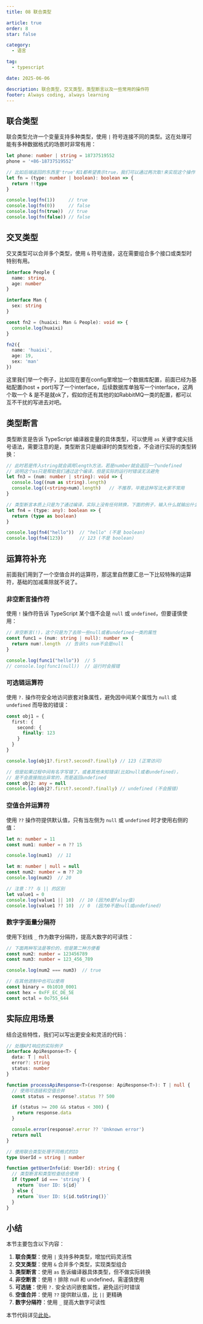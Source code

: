 ```yaml
---
title: 08 联合类型

article: true
order: 8
star: false

category:
  - 语言

tag:
  - typescript

date: 2025-06-06

description: 联合类型，交叉类型，类型断言以及一些常用的操作符
footer: Always coding, always learning
---
```


<!-- more -->

## 联合类型

联合类型允许一个变量支持多种类型，使用 `|` 符号连接不同的类型。这在处理可能有多种数据格式的场景时非常有用：

```typescript
let phone: number | string = 18737519552
phone = '+86-18737519552'

// 比如后端返回的东西里'true'和1都希望表示true，我们可以通过两次取!来实现这个操作
let fn = (type: number | boolean): boolean => {
  return !!type
}

console.log(fn(1))     // true
console.log(fn(0))     // false
console.log(fn(true))  // true
console.log(fn(false)) // false
```

## 交叉类型

交叉类型可以合并多个类型，使用 `&` 符号连接，这在需要组合多个接口或类型时特别有用。

```typescript
interface People {
  name: string,
  age: number
}

interface Man {
  sex: string
}

const fn2 = (huaixi: Man & People): void => {
  console.log(huaixi)
}

fn2({
  name: 'huaixi',
  age: 19,
  sex: 'man'
})
```

这里我们举一个例子，比如现在要在config里增加一个数据库配置，前面已经为基础配置(host + port)写了一个interface，后续数据库单独写一个interface，这两个取一个 & 是不是就ok了，假如你还有其他的如RabbitMQ一类的配置，都可以互不干扰的写进去对吧。

## 类型断言

类型断言是告诉 TypeScript 编译器变量的具体类型，可以使用 `as` 关键字或尖括号语法，需要注意的是，类型断言只是编译时的类型检查，不会进行实际的类型转换：

```typescript
// 此时若是传入string就会调用length方法，若是number就会返回一个undefined
// 说明这个as只是帮助我们通过这个编译，但是实际的运行时错误无法避免
let fn3 = (num: number | string): void => {
  console.log((num as string).length)
  console.log((<string>num).length)   // 不推荐，毕竟这种写法大家不常用
}

// 类型断言本质上只是为了通过编译，实际上没有任何转换，下面的例子，输入什么就输出什么
let fn4 = (type: any): boolean => {
  return (type as boolean)
}

console.log(fn4("hello"))  // "hello" (不是 boolean)
console.log(fn4(123))      // 123 (不是 boolean)
```

## 运算符补充

前面我们用到了一个空值合并的运算符，那这里自然要汇总一下比较特殊的运算符，基础的加减乘除就不说了。

### 非空断言操作符

使用 `!` 操作符告诉 TypeScript 某个值不会是 `null` 或 `undefined`，但要谨慎使用：

```typescript
// 非空断言(!)，这个只是为了去除一些null或者undefined一类的属性
const func1 = (num: string | null): number => {
  return num!.length  // 告诉ts num不会是null
}

console.log(func1("hello"))  // 5
// console.log(func1(null))  // 运行时会报错
```

### 可选链运算符

使用 `?.` 操作符安全地访问嵌套对象属性，避免因中间某个属性为 `null` 或 `undefined` 而导致的错误：

```typescript
const obj1 = {
  first: {
    second: {
      finally: 123
    }
  }
}

console.log(obj1?.first?.second?.finally) // 123 (正常访问)

// 但是如果过程中间有名字写错了，或者其他未知错误(比如null或者undefined)，
// 是不会直接抛出异常的，而是返回undefined
const obj2: any = null
console.log(obj2?.first?.second?.finally) // undefined (不会报错)
```

### 空值合并运算符

使用 `??` 操作符提供默认值，只有当左侧为 `null` 或 `undefined` 时才使用右侧的值：

```typescript
let n: number = 11
const num1: number = n ?? 15

console.log(num1)  // 11

let m: number | null = null
const num2: number = m ?? 20
console.log(num2)  // 20

// 注意：?? 与 || 的区别
let value1 = 0
console.log(value1 || 10)  // 10 (因为0是falsy值)
console.log(value1 ?? 10)  // 0  (因为0不是null或undefined)
```

### 数字字面量分隔符

使用下划线 `_` 作为数字分隔符，提高大数字的可读性：

```typescript
// 下面两种写法是等价的，但是第二种方便看
const num2: number = 123456789
const num3: number = 123_456_789

console.log(num2 === num3)  // true

// 在其他进制中也可以使用
const binary = 0b1010_0001
const hex = 0xFF_EC_DE_5E
const octal = 0o755_644
```

## 实际应用场景

结合这些特性，我们可以写出更安全和灵活的代码：

```typescript
// 处理API响应的实际例子
interface ApiResponse<T> {
  data: T | null
  error?: string
  status: number
}

function processApiResponse<T>(response: ApiResponse<T>): T | null {
  // 使用可选链和空值合并
  const status = response?.status ?? 500

  if (status >= 200 && status < 300) {
    return response.data
  }

  console.error(response?.error ?? 'Unknown error')
  return null
}

// 使用联合类型处理不同格式的ID
type UserId = string | number

function getUserInfo(id: UserId): string {
  // 类型断言和类型检查结合使用
  if (typeof id === 'string') {
    return `User ID: ${id}`
  } else {
    return `User ID: ${id.toString()}`
  }
}
```

## 小结

本节主要包含以下内容：

1. **联合类型**：使用 `|` 支持多种类型，增加代码灵活性
2. **交叉类型**：使用 `&` 合并多个类型，实现类型组合
3. **类型断言**：使用 `as` 告诉编译器具体类型，但不做实际转换
4. **非空断言**：使用 `!` 排除 null 和 undefined，需谨慎使用
5. **可选链**：使用 `?.` 安全访问嵌套属性，避免运行时错误
6. **空值合并**：使用 `??` 提供默认值，比 `||` 更精确
7. **数字分隔符**：使用 `_` 提高大数字可读性

本节代码详见[此处](https://github.com/KBchulan/ClBlogs-Src/blob/main/blogs-main/typescript/08-union/index.ts)。

